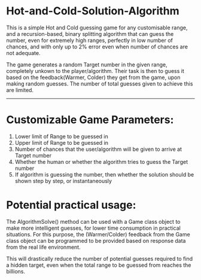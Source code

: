 # Hot-and-Cold-Solution-Algorithm


This is a simple Hot and Cold guessing game for any customisable range, and a recursion-based, binary splitting algorithm that can guess the number, even for extremely high ranges, perfectly in low number of chances, and with only up to 2% error even when number of chances are not adequate.

The game generates a random Target number in the given range, completely unkown to the player/algorithm. Their task is then to guess it based on the feedback(Warmer, Colder) they get from the game, upon making random guesses. The number of total guesses given to achieve this are limited.

----

# Customizable Game Parameters:
1. Lower limit of Range to be guessed in
2. Upper limit of Range to be guessed in
3. Number of chances that the user/algorithm will be given to arrive at Target number
4. Whether the human or whether the algorithm tries to guess the Target number
5. If algorithm is guessing the number, then whether the solution should be shown step by step, or instantaneously


# Potential practical usage:
The AlgorithmSolve() method can be used with a Game class object to make more intelligent guesses, for lower time consumption in practical situations.
For this purpose, the (Warmer/Colder) feedback from the Game class object can be programmed to be provided based on response data from the real life environment. 

This will drastically reduce the number of potential guesses required to find a hidden target, even when the total range to be guessed from reaches the billions.

